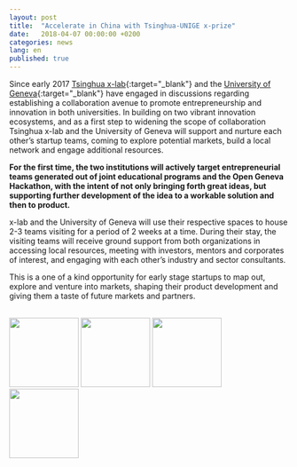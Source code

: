 ```yaml
---
layout: post
title:  "Accelerate in China with Tsinghua-UNIGE x-prize"
date:   2018-04-07 00:00:00 +0200
categories: news
lang: en
published: true
---
```


Since early 2017 [Tsinghua x-lab](http://www.x-lab.tsinghua.edu.cn/en/){:target="_blank"} and the [University of Geneva](http://unige.ch){:target="_blank"} have engaged in discussions regarding establishing a collaboration avenue to promote entrepreneurship and innovation in both universities. In building on two vibrant innovation ecosystems, and as a first step to widening the scope of collaboration Tsinghua x-lab and the University of Geneva will support and nurture each other’s startup teams, coming to explore potential markets, build a local network and engage additional resources.


<!--[more]({{% post.url %}})-->
**For the first time, the two institutions will actively target entrepreneurial teams generated out of joint educational programs and the Open Geneva Hackathon, with the intent of not only bringing forth great ideas, but supporting further development of the idea to a workable solution and then to product.**

x-lab and the University of Geneva will use their respective spaces to house 2-3 teams visiting for a period of 2 weeks at a time. During their stay, the visiting teams will receive ground support from both organizations in accessing local resources, meeting with investors, mentors and corporates of interest, and engaging with each other’s industry and sector consultants.

This is a one of a kind opportunity for early stage startups to map out, explore and venture into markets, shaping their product development and giving them a taste of future markets and partners.

<br />
<img src="{{ site.baseurl }}/images/xlab1.png" height="125" alt="" class="imgspace" />&nbsp;<img src="{{ site.baseurl }}/images/xlab2.png" height="125" alt="" class="imgspace" />&nbsp;<img src="{{ site.baseurl }}/images/xlab3.png" height="125" alt="" class="imgspace" />&nbsp;<img src="{{ site.baseurl }}/images/xlab4.png" height="125" alt="" class="imgspace" />
